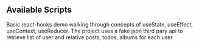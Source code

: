 ## Available Scripts

Basic react-hooks demo walking through concepts of useState, useEffect, useContext, useReducer.
The project uses a fake json third pary api to retrieve list of user and relative posts, todos, albums for each user

